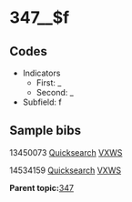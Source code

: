# 347\_\_$f

## Codes

-   Indicators
    -   First: \_
    -   Second: \_
-   Subfield: f

## Sample bibs

13450073 [Quicksearch](https://search.library.yale.edu/catalog/13450073) [VXWS](http://prodorbis.library.yale.edu:7014/vxws/GetHoldingsService?bibId=13450073)

14534159 [Quicksearch](https://search.library.yale.edu/catalog/14534159) [VXWS](http://prodorbis.library.yale.edu:7014/vxws/GetHoldingsService?bibId=14534159)

**Parent topic:**[347](../../tags/347/347.md)

